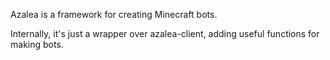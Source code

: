 Azalea is a framework for creating Minecraft bots.

Internally, it's just a wrapper over azalea-client, adding useful functions for making bots.
